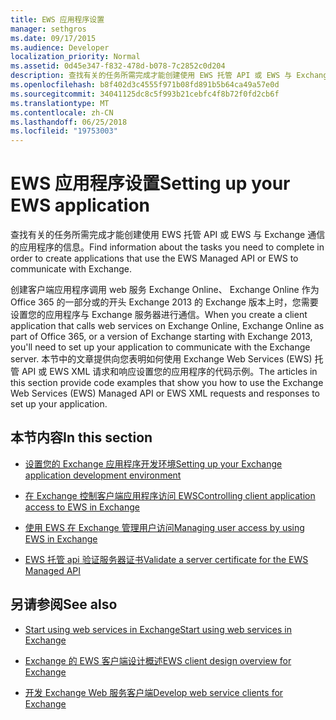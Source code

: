 ```yaml
---
title: EWS 应用程序设置
manager: sethgros
ms.date: 09/17/2015
ms.audience: Developer
localization_priority: Normal
ms.assetid: 0d45e347-f832-478d-b078-7c2852c0d204
description: 查找有关的任务所需完成才能创建使用 EWS 托管 API 或 EWS 与 Exchange 通信的应用程序的信息。
ms.openlocfilehash: b8f402d3c4555f971b08fd891b5b64ca49a57e0d
ms.sourcegitcommit: 34041125dc8c5f993b21cebfc4f8b72f0fd2cb6f
ms.translationtype: MT
ms.contentlocale: zh-CN
ms.lasthandoff: 06/25/2018
ms.locfileid: "19753003"
---
```

# <a name="setting-up-your-ews-application"></a><span data-ttu-id="e634a-103">EWS 应用程序设置</span><span class="sxs-lookup"><span data-stu-id="e634a-103">Setting up your EWS application</span></span>

<span data-ttu-id="e634a-104">查找有关的任务所需完成才能创建使用 EWS 托管 API 或 EWS 与 Exchange 通信的应用程序的信息。</span><span class="sxs-lookup"><span data-stu-id="e634a-104">Find information about the tasks you need to complete in order to create applications that use the EWS Managed API or EWS to communicate with Exchange.</span></span> 
  
<span data-ttu-id="e634a-105">创建客户端应用程序调用 web 服务 Exchange Online、 Exchange Online 作为 Office 365 的一部分或的开头 Exchange 2013 的 Exchange 版本上时，您需要设置您的应用程序与 Exchange 服务器进行通信。</span><span class="sxs-lookup"><span data-stu-id="e634a-105">When you create a client application that calls web services on Exchange Online, Exchange Online as part of Office 365, or a version of Exchange starting with Exchange 2013, you'll need to set up your application to communicate with the Exchange server.</span></span> <span data-ttu-id="e634a-106">本节中的文章提供向您表明如何使用 Exchange Web Services (EWS) 托管 API 或 EWS XML 请求和响应设置您的应用程序的代码示例。</span><span class="sxs-lookup"><span data-stu-id="e634a-106">The articles in this section provide code examples that show you how to use the Exchange Web Services (EWS) Managed API or EWS XML requests and responses to set up your application.</span></span>
  
## <a name="in-this-section"></a><span data-ttu-id="e634a-107">本节内容</span><span class="sxs-lookup"><span data-stu-id="e634a-107">In this section</span></span>

- [<span data-ttu-id="e634a-108">设置您的 Exchange 应用程序开发环境</span><span class="sxs-lookup"><span data-stu-id="e634a-108">Setting up your Exchange application development environment</span></span>](setting-up-your-exchange-application-development-environment.md)
    
- [<span data-ttu-id="e634a-109">在 Exchange 控制客户端应用程序访问 EWS</span><span class="sxs-lookup"><span data-stu-id="e634a-109">Controlling client application access to EWS in Exchange</span></span>](controlling-client-application-access-to-ews-in-exchange.md)
    
- [<span data-ttu-id="e634a-110">使用 EWS 在 Exchange 管理用户访问</span><span class="sxs-lookup"><span data-stu-id="e634a-110">Managing user access by using EWS in Exchange</span></span>](managing-user-access-by-using-ews-in-exchange.md)
    
- [<span data-ttu-id="e634a-111">EWS 托管 api 验证服务器证书</span><span class="sxs-lookup"><span data-stu-id="e634a-111">Validate a server certificate for the EWS Managed API</span></span>](how-to-validate-a-server-certificate-for-the-ews-managed-api.md)
    
## <a name="see-also"></a><span data-ttu-id="e634a-112">另请参阅</span><span class="sxs-lookup"><span data-stu-id="e634a-112">See also</span></span>


- [<span data-ttu-id="e634a-113">Start using web services in Exchange</span><span class="sxs-lookup"><span data-stu-id="e634a-113">Start using web services in Exchange</span></span>](start-using-web-services-in-exchange.md)
    
- [<span data-ttu-id="e634a-114">Exchange 的 EWS 客户端设计概述</span><span class="sxs-lookup"><span data-stu-id="e634a-114">EWS client design overview for Exchange</span></span>](ews-client-design-overview-for-exchange.md)
    
- [<span data-ttu-id="e634a-115">开发 Exchange Web 服务客户端</span><span class="sxs-lookup"><span data-stu-id="e634a-115">Develop web service clients for Exchange</span></span>](develop-web-service-clients-for-exchange.md)
    

